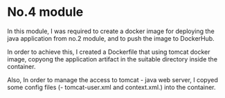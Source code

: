 # No.4 module

In this module, I was required to create a docker image for deploying the java application from no.2 module, and to push the image to DockerHub.

In order to achieve this, I created a Dockerfile that using tomcat docker image, copyong the application artifact in the suitable directory inside the container.

Also, In order to manage the access to tomcat - java web server, I copyed some config files (- tomcat-user.xml and context.xml.) into the container.
